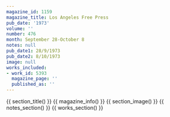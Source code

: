 ```yaml
---
magazine_id: 1159
magazine_title: Los Angeles Free Press
pub_date: '1973'
volume: ''
number: 476
month: September 28-October 8
notes: null
pub_date1: 28/9/1973
pub_date2: 8/10/1973
image: null
works_included:
- work_id: 5393
  magazine_page: ''
  published_as: ''
---
```


{{ section_title() }}
{{ magazine_info() }}
{{ section_image() }}
{{ notes_section() }}
{{ works_section() }}
